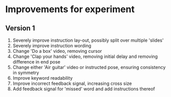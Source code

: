 # Improvements for experiment

## Version 1
1. Severely improve instruction lay-out, possibly split over multiple 'slides'
1. Severely improve instruction wording
1. Change 'Do a box' video, removing cursor
1. Change 'Clap your hands' video, removing initial delay and removing difference in end pose
1. Change either 'Air guitar' video or instructed pose, ensuring consistency in symmetry
1. Improve keyword readability
1. Improve incorrect feedback signal, increasing cross size
1. Add feedback signal for 'missed' word and add instructions thereof
